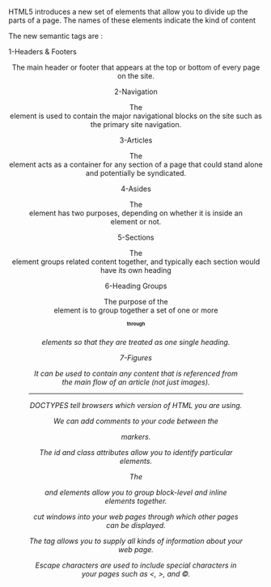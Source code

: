 
HTML5 introduces a new set of elements that allow you to divide up the parts of a page. The names of these elements indicate the kind of content

The new semantic tags are :

1-Headers & Footers 
<header> <footer> The main header or footer that appears at the top or bottom of every page on the site.

2-Navigation <nav> 
 The <nav> element is used to contain the major navigational blocks on the site such as the primary site navigation.

3-Articles <article>
 The <article> element acts as a container for any section of a page that could stand alone and potentially be syndicated.

4-Asides <aside> 
The <aside> element has two purposes, depending on whether it is inside an <article> element or not.

5-Sections <section>
 The <section> element groups related content together, and typically each section would have its own heading

6-Heading Groups <hgroup>
The purpose of the <hgroup> element is to group together a set of one or more <h1> through <h6> elements so that they are treated as one single heading. 

7-Figures <figure> <fig caption> 
It can be used to contain any content that is referenced from the main flow of an article (not just images). 

_____________________________________________________________________________________________

DOCTYPES tell browsers which version of HTML you
are using.

 We can add comments to your code between the
<!-- and --> markers.

The id and class attributes allow you to identify
particular elements.

The <div> and <span> elements allow you to group
block-level and inline elements together.

<iframes> cut windows into your web pages through
which other pages can be displayed.

The <meta> tag allows you to supply all kinds of
information about your web page.

Escape characters are used to include special
characters in your pages such as <, >, and ©.